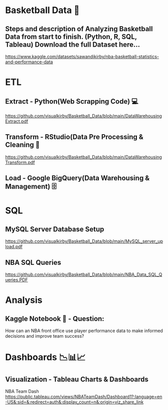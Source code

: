 # Basketball Data 🏀
## Steps and description of Analyzing Basketball Data from start to finish. (Python, R, SQL, Tableau) Download the full Dataset here...
https://www.kaggle.com/datasets/sawandikirby/nba-basketball-statistics-and-performance-data

# ETL
## Extract - Python(Web Scrapping Code) 💻
https://github.com/visualkirby/Basketball_Data/blob/main/DataWarehousingExtract.pdf

## Transform - RStudio(Data Pre Processing & Cleaning 🧹
https://github.com/visualkirby/Basketball_Data/blob/main/DataWarehousingTransform.pdf

## Load - Google BigQuery(Data Warehousing & Management) 🗄

# SQL
## MySQL Server Database Setup
https://github.com/visualkirby/Basketball_Data/blob/main/MySQL_server_upload.pdf
## NBA SQL Queries
https://github.com/visualkirby/Basketball_Data/blob/main/NBA_Data_SQL_Queries.PDF

# Analysis
## Kaggle Notebook 📓 - Question: 
How can an NBA front office use player performance data to make informed decisions and improve team success?

# Dashboards  📉📊📈
## Visualization - Tableau Charts & Dashboards
NBA Team Dash
https://public.tableau.com/views/NBATeamDash/Dashboard1?:language=en-US&:sid=&:redirect=auth&:display_count=n&:origin=viz_share_link
